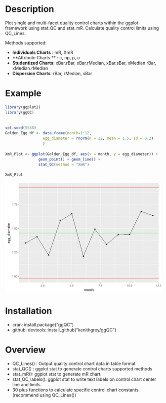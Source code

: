 
<!-- README.md is generated from README.Rmd. Please edit that file -->
Description
===========

Plot single and multi-facet quality control charts within the ggplot framework using stat\_QC and stat\_mR. Calculate quality control limits using QC\_Lines.

Methods supported:

-   **Individuals Charts** : mR, XmR
-   **Attribute Charts ** : c, np, p, u
-   **Studentized Charts**: xBar.rBar, xBar.rMedian, xBar.sBar, xMedian.rBar, xMedian.rMedian
-   **Dispersion Charts**: rBar, rMedian, sBar

Example
=======

``` r
library(ggplot2)
library(ggQC)


set.seed(5555)
Golden_Egg_df <- data.frame(month=1:12,
                 egg_diameter = rnorm(n = 12, mean = 1.5, sd = 0.2)
                 )

XmR_Plot <- ggplot(Golden_Egg_df, aes(x = month, y = egg_diameter)) +
               geom_point() + geom_line() + 
               stat_QC(method = "XmR")

XmR_Plot
```

![](README-unnamed-chunk-2-1.png)

Installation
============

-   cran: install.package("ggQC")
-   github: devtools::install\_github("kenithgrey/ggQC")

Overview
========

-   QC\_Lines() : Output quality control chart data in table format
-   stat\_QC() : ggplot stat to generate control charts supported methods
-   stat\_mR(): ggplot stat to generate mR chart.
-   stat\_QC\_labels(): ggplot stat to write text labels on control chart center line and limits.
-   30 plus functions to calculate specific control chart constants. (recommend using QC\_Lines())
